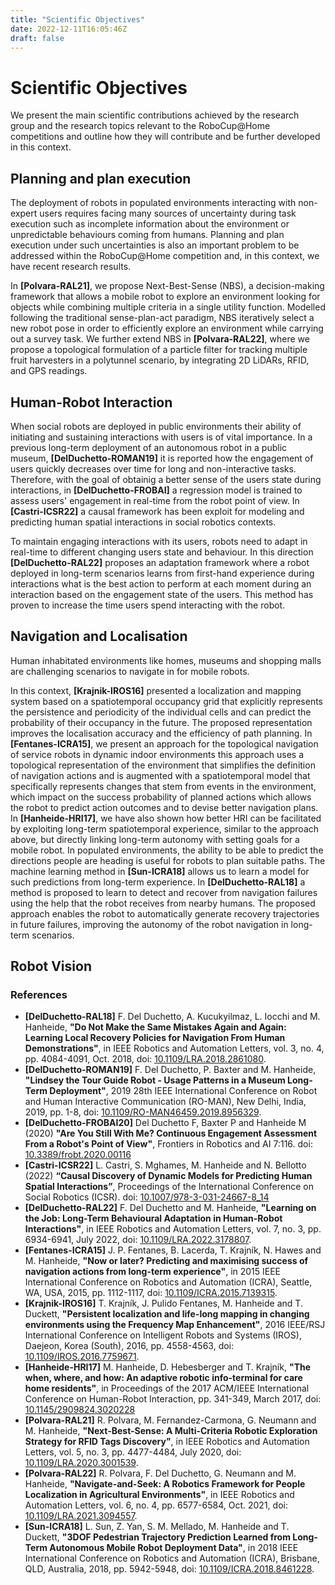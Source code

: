 ```yaml
---
title: "Scientific Objectives"
date: 2022-12-11T16:05:46Z
draft: false 
---
```


# Scientific Objectives

We present the main scientific contributions achieved by the research group and the research topics relevant to the RoboCup@Home competitions and outline how they will contribute and be further developed in this context.

## Planning and plan execution
The deployment of robots in populated environments interacting with non-expert users requires facing many sources of uncertainty during task execution such as incomplete information about the environment or unpredictable behaviours coming from humans. Planning and plan execution under such uncertainties is also an important problem to be addressed within the RoboCup@Home competition and, in this context, we have recent research results.

In **\[Polvara-RAL21\]**, we propose Next-Best-Sense (NBS), a decision-making framework that allows a mobile robot to explore an environment looking for objects while combining multiple criteria in a single utility function. Modelled following the traditional sense-plan-act paradigm, NBS iteratively select a new robot pose in order to efficiently explore an environment while carrying out a survey task. We further extend NBS in **\[Polvara-RAL22\]**, where we propose a topological formulation of a particle filter for tracking multiple fruit harvesters in a polytunnel scenario, by integrating 2D LiDARs, RFID, and GPS readings.

## Human-Robot Interaction

When social robots are deployed in public environments their ability of initiating and sustaining interactions with users is of vital importance. In a previous long-term deployment of an autonomous robot in a public museum, **\[DelDuchetto-ROMAN19\]** it is reported how the engagement of users quickly decreases over time for long and non-interactive tasks. Therefore, with the goal of obtainig a better sense of the users state during interactions, in **\[DelDuchetto-FROBAI\]** a regression model is trained to assess users' engagement in real-time from the robot point of view. In **\[Castri-ICSR22\]** a causal framework has been exploit for modeling and predicting human spatial interactions in social robotics contexts.

To maintain engaging interactions with its users, robots need to adapt in real-time to different changing users state and behaviour. In this direction **\[DelDuchetto-RAL22\]** proposes an adaptation framework where a robot deployed in long-term scenarios learns from first-hand experience during interactions what is the best action to perform at each moment during an interaction based on the engagement state of the users. This method has proven to increase the time users spend interacting with the robot.

## Navigation and Localisation

Human inhabitated environments like homes, museums and shopping malls are challenging scenarios to navigate in for mobile robots. 

In this context, **\[Krajnik-IROS16\]** presented a localization and mapping system based on a spatiotemporal occupancy grid that explicitly represents the persistence and periodicity of the individual cells and can predict the probability of their occupancy in the future. The proposed representation improves the localisation accuracy and the efficiency of path planning. In **\[Fentanes-ICRA15\]**, we present an approach for the topological navigation of service robots in dynamic indoor environments this approach uses a topological representation of the environment that simplifies the definition of navigation actions and is augmented with a spatiotemporal model that specifically represents changes that stem from events in the environment, which impact on the success probability of planned actions which allows the robot to predict action outcomes and to devise better navigation plans. In **\[Hanheide-HRI17\]**, we have also shown how better HRI can be facilitated by exploiting long-term spatiotemporal experience, similar to the approach above, but directly linking long-term autonomy with setting goals for a mobile robot. In populated environments, the ability to be able to predict the directions people are heading is useful for robots to plan suitable paths. The machine learning method in **\[Sun-ICRA18\]** allows us to learn a model for such predictions from long-term experience.
In **\[DelDuchetto-RAL18\]** a method is proposed to learn to detect and recover from navigation failures using the help that the robot receives from nearby humans. The proposed approach enables the robot to automatically generate recovery trajectories in future failures, improving the autonomy of the robot navigation in long-term scenarios. 

## Robot Vision


### References
- **\[DelDuchetto-RAL18\]** F. Del Duchetto, A. Kucukyilmaz, L. Iocchi and M. Hanheide, **"Do Not Make the Same Mistakes Again and Again: Learning Local Recovery Policies for Navigation From Human Demonstrations"**, in IEEE Robotics and Automation Letters, vol. 3, no. 4, pp. 4084-4091, Oct. 2018, doi: [10.1109/LRA.2018.2861080](https://doi.org/10.1109/LRA.2018.2861080).
- **\[DelDuchetto-ROMAN19\]** F. Del Duchetto, P. Baxter and M. Hanheide, **"Lindsey the Tour Guide Robot - Usage Patterns in a Museum Long-Term Deployment"**, 2019 28th IEEE International Conference on Robot and Human Interactive Communication (RO-MAN), New Delhi, India, 2019, pp. 1-8, doi: [10.1109/RO-MAN46459.2019.8956329](https://doi.org/10.1109/RO-MAN46459.2019.8956329).
- **\[DelDuchetto-FROBAI20\]**  Del Duchetto F, Baxter P and Hanheide M (2020) **"Are You Still With Me? Continuous Engagement Assessment From a Robot's Point of View"**, Frontiers in Robotics and AI 7:116. doi: [10.3389/frobt.2020.00116](https://doi.org/10.3389/frobt.2020.00116)
- **\[Castri-ICSR22\]** L. Castri, S. Mghames, M. Hanheide and N. Bellotto (2022) **“Causal Discovery of Dynamic Models for Predicting Human Spatial Interactions”**, Proceedings of the International Conference on Social Robotics (ICSR). doi: [10.1007/978-3-031-24667-8_14](https://doi.org/10.1007/978-3-031-24667-8_14)
- **\[DelDuchetto-RAL22\]** F. Del Duchetto and M. Hanheide, **"Learning on the Job: Long-Term Behavioural Adaptation in Human-Robot Interactions"**, in IEEE Robotics and Automation Letters, vol. 7, no. 3, pp. 6934-6941, July 2022, doi: [10.1109/LRA.2022.3178807](https://doi.org/10.1109/LRA.2022.3178807).
- **\[Fentanes-ICRA15\]** J. P. Fentanes, B. Lacerda, T. Krajník, N. Hawes and M. Hanheide, **"Now or later? Predicting and maximising success of navigation actions from long-term experience"**, in 2015 IEEE International Conference on Robotics and Automation (ICRA), Seattle, WA, USA, 2015, pp. 1112-1117, doi: [10.1109/ICRA.2015.7139315](https://doi.org/10.1109/ICRA.2015.7139315).
- **\[Krajnik-IROS16\]** T. Krajník, J. Pulido Fentanes, M. Hanheide and T. Duckett, **"Persistent localization and life-long mapping in changing environments using the Frequency Map Enhancement"**, 2016 IEEE/RSJ International Conference on Intelligent Robots and Systems (IROS), Daejeon, Korea (South), 2016, pp. 4558-4563, doi: [10.1109/IROS.2016.7759671](https://doi.org/10.1109/IROS.2016.7759671).
- **\[Hanheide-HRI17\]** M. Hanheide, D. Hebesberger and T. Krajník, **"The when, where, and how: An adaptive robotic info-terminal for care home residents"**, in Proceedings of the 2017 ACM/IEEE International Conference on Human-Robot Interaction, pp. 341-349, March 2017, doi: [10.1145/2909824.3020228](https://doi.org/10.1145/2909824.3020228)
- **\[Polvara-RAL21\]** R. Polvara, M. Fernandez-Carmona, G. Neumann and M. Hanheide, **"Next-Best-Sense: A Multi-Criteria Robotic Exploration Strategy for RFID Tags Discovery"**, in IEEE Robotics and Automation Letters, vol. 5, no. 3, pp. 4477-4484, July 2020, doi: [10.1109/LRA.2020.3001539](https://doi.org/10.1109/LRA.2020.3001539).
- **\[Polvara-RAL22\]** R. Polvara, F. Del Duchetto, G. Neumann and M. Hanheide, **"Navigate-and-Seek: A Robotics Framework for People Localization in Agricultural Environments"**, in IEEE Robotics and Automation Letters, vol. 6, no. 4, pp. 6577-6584, Oct. 2021, doi: [10.1109/LRA.2021.3094557](https://doi.org/10.1109/LRA.2021.3094557).
- **\[Sun-ICRA18\]** L. Sun, Z. Yan, S. M. Mellado, M. Hanheide and T. Duckett, **"3DOF Pedestrian Trajectory Prediction Learned from Long-Term Autonomous Mobile Robot Deployment Data"**, in 2018 IEEE International Conference on Robotics and Automation (ICRA), Brisbane, QLD, Australia, 2018, pp. 5942-5948, doi: [10.1109/ICRA.2018.8461228](https://doi.org/10.1109/ICRA.2018.8461228).
